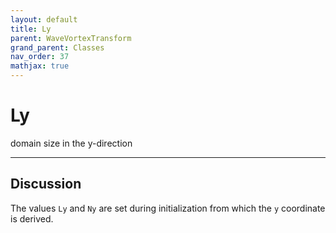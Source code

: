```yaml
---
layout: default
title: Ly
parent: WaveVortexTransform
grand_parent: Classes
nav_order: 37
mathjax: true
---
```


#  Ly

domain size in the y-direction


---

## Discussion

The values `Ly` and `Ny` are set during initialization from which the `y` coordinate is derived.

